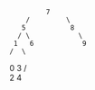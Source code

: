              7
        /         \
       5           8
      / \            \
     1   6            9
    /  \
   0    3
       / \
      2   4